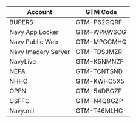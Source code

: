 |Account | GTM Code|
|--------|-------|
|BUPERS  |GTM-P62GQRF|
|Navy App Locker |GTM-WPKW6CG|
|Navy Public Web |GTM-MPGGMHQ|
|Navy Imagery Server |GTM-TDSJMZR|
|NavyLive	|GTM-K5NMNZF|
|NEPA |GTM-TCNTSND|
|NHHC	|GTM-KWHC5X5|
|OPEN	|GTM-54DBGZP|
|USFFC	|GTM-N4Q8GZP|
|Navy.mil |GTM-T46MLHC|
